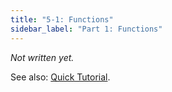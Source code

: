 ```yaml
---
title: "5-1: Functions"
sidebar_label: "Part 1: Functions"
---
```


_Not written yet._

See also: [Quick Tutorial](../tutorial/functions).
